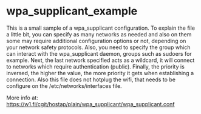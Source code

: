 # wpa_supplicant_example

This is a small sample of a wpa_supplicant configuration. 
To explain the file a little bit, you can specify as many networks as needed 
and also on them some may require additional configuration options or not,
depending on your network safety protocols.
Also, you need to specify the group which can interact with the wpa_supplicant
daemon, groups such as sudoers for example. Next, the last network specified
acts as a wildcard, it will connect to networks which require authentication (public).
Finally, the priority is inversed, the higher the value, the more priority it gets
when establishing a connection. Also this file does not hotplug the wifi, that needs
to be configure on the /etc/networks/interfaces file.

More info at: https://w1.fi/cgit/hostap/plain/wpa_supplicant/wpa_supplicant.conf
